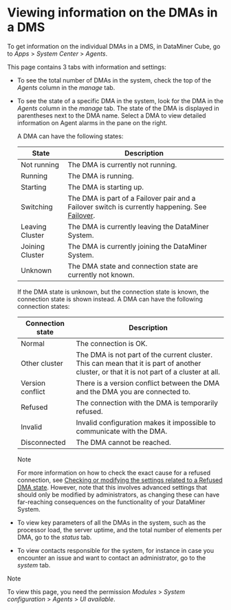 # Viewing information on the DMAs in a DMS

To get information on the individual DMAs in a DMS, in DataMiner Cube, go to *Apps* > *System Center* > *Agents*.

This page contains 3 tabs with information and settings:

- To see the total number of DMAs in the system, check the top of the *Agents* column in the *manage* tab.

- To see the state of a specific DMA in the system, look for the DMA in the *Agents* column in the *manage* tab. The state of the DMA is displayed in parentheses next to the DMA name. Select a DMA to view detailed information on Agent alarms in the pane on the right.

    A DMA can have the following states:

    | State         | Description                                                                                                               |
    |-----------------|---------------------------------------------------------------------------------------------------------------------------|
    | Not running     | The DMA is currently not running.                                                                                         |
    | Running         | The DMA is running.                                                                                                       |
    | Starting        | The DMA is starting up.                                                                                                   |
    | Switching       | The DMA is part of a Failover pair and a Failover switch is currently happening. See [Failover](../failover/failover.md). |
    | Leaving Cluster | The DMA is currently leaving the DataMiner System.                                                                        |
    | Joining Cluster | The DMA is currently joining the DataMiner System.                                                                        |
    | Unknown         | The DMA state and connection state are currently not known.                                                               |

    If the DMA state is unknown, but the connection state is known, the connection state is shown instead. A DMA can have the following connection states:

    | Connection state | Description                                                                                                                               |
    |--------------------|-------------------------------------------------------------------------------------------------------------------------------------------|
    | Normal             | The connection is OK.                                                                                                                     |
    | Other cluster      | The DMA is not part of the current cluster. This can mean that it is part of another cluster, or that it is not part of a cluster at all. |
    | Version conflict   | There is a version conflict between the DMA and the DMA you are connected to.                                                             |
    | Refused            | The connection with the DMA is temporarily refused.                                                                                       |
    | Invalid            | Invalid configuration makes it impossible to communicate with the DMA.                                                                    |
    | Disconnected       | The DMA cannot be reached.                                                                                                                |

    > [!NOTE]
    > For more information on how to check the exact cause for a refused connection, see [Checking or modifying the settings related to a Refused DMA state](../../part_7/DataminerTools/SLNetClientTest_tool_advanced_procedures.md#checking-or-modifying-the-settings-related-to-a-refused-dma-state). However, note that this involves advanced settings that should only be modified by administrators, as changing these can have far-reaching consequences on the functionality of your DataMiner System.

- To view key parameters of all the DMAs in the system, such as the processor load, the server uptime, and the total number of elements per DMA, go to the *status* tab.

- To view contacts responsible for the system, for instance in case you encounter an issue and want to contact an administrator, go to the *system* tab.

> [!NOTE]
> To view this page, you need the permission *Modules* > *System configuration* > *Agents* > *UI available*.
>
